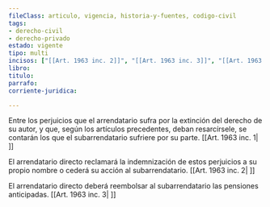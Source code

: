 ```yaml
---
fileClass: articulo, vigencia, historia-y-fuentes, codigo-civil
tags:
- derecho-civil
- derecho-privado
estado: vigente
tipo: multi
incisos: ["[[Art. 1963 inc. 2]]", "[[Art. 1963 inc. 3]]", "[[Art. 1963 inc. 1]]"]
libro:
titulo:
parrafo:
corriente-juridica:

---
```

Entre los perjuicios que el arrendatario sufra por la extinción del derecho de su autor, y que, según los artículos precedentes, deban resarcírsele, se contarán los que el subarrendatario sufriere por su parte. [[Art. 1963 inc. 1| ]]

El arrendatario directo reclamará la indemnización de estos perjuicios a su propio nombre o cederá su acción al subarrendatario. [[Art. 1963 inc. 2| ]]

El arrendatario directo deberá reembolsar al subarrendatario las pensiones anticipadas. [[Art. 1963 inc. 3| ]]